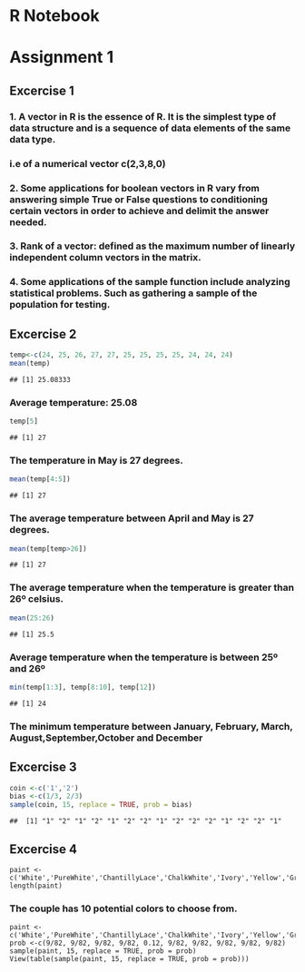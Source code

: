 R Notebook
================

# Assignment 1

## Excercise 1

### 1\. A vector in R is the essence of R. It is the simplest type of data structure and is a sequence of data elements of the same data type.

### i.e of a numerical vector c(2,3,8,0)

### 2\. Some applications for boolean vectors in R vary from answering simple True or False questions to conditioning certain vectors in order to achieve and delimit the answer needed.

### 3\. Rank of a vector: defined as the maximum number of linearly independent column vectors in the matrix.

### 4\. Some applications of the sample function include analyzing statistical problems. Such as gathering a sample of the population for testing.

## Excercise 2

``` r
temp<-c(24, 25, 26, 27, 27, 25, 25, 25, 25, 24, 24, 24)
mean(temp)
```

    ## [1] 25.08333

### Average temperature: 25.08

``` r
temp[5]
```

    ## [1] 27

### The temperature in May is 27 degrees.

``` r
mean(temp[4:5])
```

    ## [1] 27

### The average temperature between April and May is 27 degrees.

``` r
mean(temp[temp>26])
```

    ## [1] 27

### The average temperature when the temperature is greater than 26º celsius.

``` r
mean(25:26)
```

    ## [1] 25.5

### Average temperature when the temperature is between 25º and 26º

``` r
min(temp[1:3], temp[8:10], temp[12])
```

    ## [1] 24

### The minimum temperature between January, February, March, August,September,October and December

## Excercise 3

``` r
coin <-c('1','2')  
bias <-c(1/3, 2/3)
sample(coin, 15, replace = TRUE, prob = bias)
```

    ##  [1] "1" "2" "1" "2" "1" "2" "2" "1" "2" "2" "2" "1" "2" "2" "1"

## Excercise 4
```{r}
paint <- c('White','PureWhite','ChantillyLace','ChalkWhite','Ivory','Yellow','Green','Blue','Navy','PalladianBlue')
length(paint)
```
### The couple has 10 potential colors to choose from.

```{r}
paint <- c('White','PureWhite','ChantillyLace','ChalkWhite','Ivory','Yellow','Green','Blue','Navy','PalladianBlue')
prob <-c(9/82, 9/82, 9/82, 9/82, 0.12, 9/82, 9/82, 9/82, 9/82, 9/82)
sample(paint, 15, replace = TRUE, prob = prob)
View(table(sample(paint, 15, replace = TRUE, prob = prob)))
```

